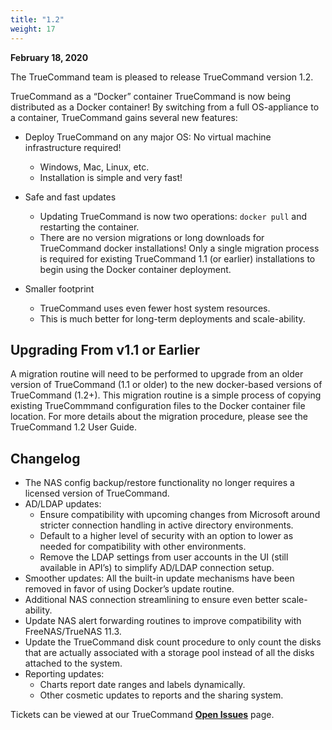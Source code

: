 ```yaml
---
title: "1.2"
weight: 17
---
```


**February 18, 2020**

The TrueCommand team is pleased to release TrueCommand version 1.2.

TrueCommand as a “Docker” container
TrueCommand is now being distributed as a Docker container! By switching from a full OS-appliance to a container, TrueCommand gains several new features:

+ Deploy TrueCommand on any major OS: No virtual machine infrastructure required!
  + Windows, Mac, Linux, etc.
  + Installation is simple and very fast!

+ Safe and fast updates
  + Updating TrueCommand is now two operations: `docker pull` and restarting the container.
  + There are no version migrations or long downloads for TrueCommand docker installations! Only a single migration process is required for existing TrueCommand 1.1 (or earlier) installations to begin using the Docker container deployment.

+ Smaller footprint
  + TrueCommand uses even fewer host system resources.
  + This is much better for long-term deployments and scale-ability.

## Upgrading From v1.1 or Earlier

A migration routine will need to be performed to upgrade from an older version of TrueCommand (1.1 or older) to the new docker-based versions of TrueCommand (1.2+). This migration routine is a simple process of copying existing TrueCommmand configuration files to the Docker container file location. For more details about the migration procedure, please see the TrueCommand 1.2 User Guide.
 
## Changelog

+ The NAS config backup/restore functionality no longer requires a licensed version of TrueCommand.
+ AD/LDAP updates:
  + Ensure compatibility with upcoming changes from Microsoft around stricter connection handling in active directory environments.
  + Default to a higher level of security with an option to lower as needed for compatibility with other environments.
  + Remove the LDAP settings from user accounts in the UI (still available in API’s) to simplify AD/LDAP connection setup.
+ Smoother updates: All the built-in update mechanisms have been removed in favor of using Docker’s update routine.
+ Additional NAS connection streamlining to ensure even better scale-ability.
+ Update NAS alert forwarding routines to improve compatibility with FreeNAS/TrueNAS 11.3.
+ Update the TrueCommand disk count procedure to only count the disks that are actually associated with a storage pool instead of all the disks attached to the system.
+ Reporting updates:
  + Charts report date ranges and labels dynamically.
  + Other cosmetic updates to reports and the sharing system.

Tickets can be viewed at our TrueCommand  [**Open Issues**](https://jira.ixsystems.com/projects/TC/issues/) page.
